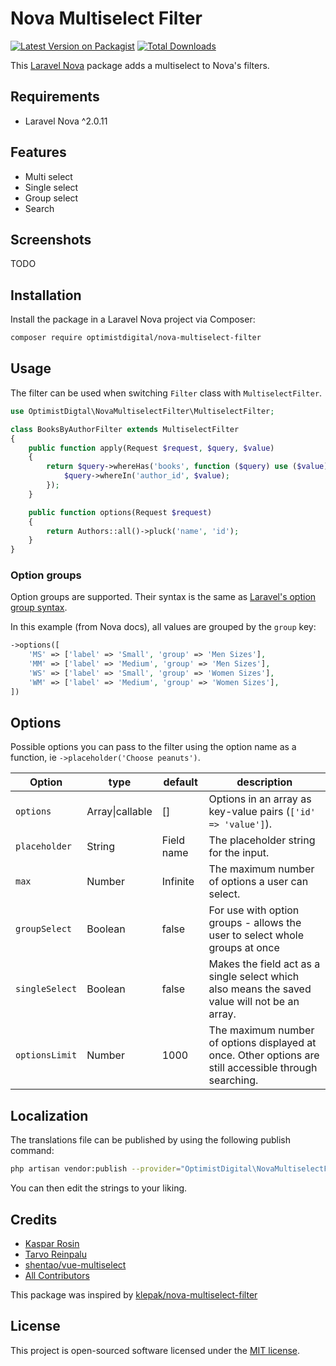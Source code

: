 # Nova Multiselect Filter

[![Latest Version on Packagist](https://img.shields.io/packagist/v/optimistdigital/nova-multiselect-filter.svg?style=flat-square)](https://packagist.org/packages/optimistdigital/nova-multiselect-filter)
[![Total Downloads](https://img.shields.io/packagist/dt/optimistdigital/nova-multiselect-filter.svg?style=flat-square)](https://packagist.org/packages/optimistdigital/nova-multiselect-filter)

This [Laravel Nova](https://nova.laravel.com) package adds a multiselect to Nova's filters.

## Requirements

- Laravel Nova ^2.0.11

## Features

- Multi select
- Single select
- Group select
- Search

## Screenshots
TODO

## Installation

Install the package in a Laravel Nova project via Composer:

```bash
composer require optimistdigital/nova-multiselect-filter
```

## Usage

The filter can be used when switching `Filter` class with `MultiselectFilter`.

```php
use OptimistDigtal\NovaMultiselectFilter\MultiselectFilter;

class BooksByAuthorFilter extends MultiselectFilter
{
    public function apply(Request $request, $query, $value)
    {
        return $query->whereHas('books', function ($query) use ($value) {
            $query->whereIn('author_id', $value);
        });
    }

    public function options(Request $request)
    {
        return Authors::all()->pluck('name', 'id');
    }
}

```

### Option groups

Option groups are supported. Their syntax is the same as [Laravel's option group syntax](https://nova.laravel.com/docs/2.0/resources/fields.html#select-field).

In this example (from Nova docs), all values are grouped by the `group` key:

```php
->options([
    'MS' => ['label' => 'Small', 'group' => 'Men Sizes'],
    'MM' => ['label' => 'Medium', 'group' => 'Men Sizes'],
    'WS' => ['label' => 'Small', 'group' => 'Women Sizes'],
    'WM' => ['label' => 'Medium', 'group' => 'Women Sizes'],
])
```

## Options

Possible options you can pass to the filter using the option name as a function, ie `->placeholder('Choose peanuts')`.

| Option                        | type            | default    | description                                                                                                                                                                  |
| ----------------------------- | --------------- | ---------- | ---------------------------------------------------------------------------------------------------------------------------------------------------------------------------- |
| `options`                     | Array\|callable | []         | Options in an array as key-value pairs (`['id' => 'value']`).                                                                                                                |
| `placeholder`                 | String          | Field name | The placeholder string for the input.                                                                                                                                        |
| `max`                         | Number          | Infinite   | The maximum number of options a user can select.                                                                                                                             |
| `groupSelect`                 | Boolean         | false      | For use with option groups - allows the user to select whole groups at once                                                                                                  |
| `singleSelect`                | Boolean         | false      | Makes the field act as a single select which also means the saved value will not be an array.                                                                                |
| `optionsLimit`                | Number          | 1000       | The maximum number of options displayed at once. Other options are still accessible through searching.                                                                       |

## Localization

The translations file can be published by using the following publish command:

```bash
php artisan vendor:publish --provider="OptimistDigital\NovaMultiselectFilter\FieldServiceProvider" --tag="translations"
```

You can then edit the strings to your liking.

## Credits

- [Kaspar Rosin](https://github.com/kasparrosin)
- [Tarvo Reinpalu](https://github.com/Tarpsvo)
- [shentao/vue-multiselect](https://github.com/shentao/vue-multiselect)
- [All Contributors](https://github.com/optimistdigital/nova-multiselect-filter/graphs/contributors)

This package was inspired by [klepak/nova-multiselect-filter](https://github.com/klepak/nova-multiselect-filter)

## License

This project is open-sourced software licensed under the [MIT license](LICENSE.md).

